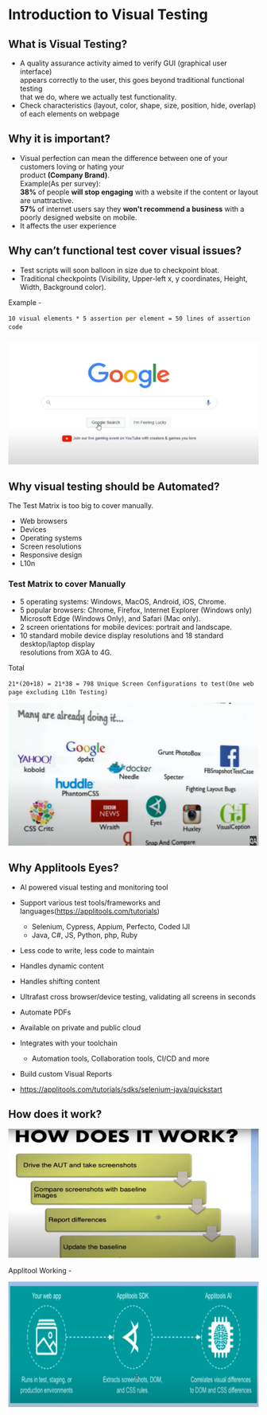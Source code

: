 # Introduction to Visual Testing

## What is Visual Testing?

* A quality assurance activity aimed to verify GUI (graphical user interface)  
appears correctly to the user, this goes beyond traditional functional testing  
that we do, where we actually test functionality.
* Check characteristics (layout, color, shape, size, position, hide, overlap)  
of each elements on webpage

## Why it is important?

* Visual perfection can mean the difference between one of your customers loving or hating your  
product **(Company Brand)**.  
Example(As per survey):  
**38%** of people **will stop engaging** with a website if the content or layout are unattractive.  
**57%** of internet users say they **won't recommend a business** with a poorly designed website on
mobile.
* It affects the user experience

## Why can’t functional test cover visual issues?

* Test scripts will soon balloon in size due to checkpoint bloat.
* Traditional checkpoints (Visibility, Upper-left x, y coordinates, Height, Width, Background color).  

Example -  

`
10 visual elements * 5 assertion per element = 50 lines of assertion code
`

![alt text](image.png)

## Why visual testing should be Automated?

The Test Matrix is too big to cover manually.

* Web browsers
* Devices
* Operating systems
* Screen resolutions
* Responsive design
* L10n

### Test Matrix to cover Manually

* 5 operating systems: Windows, MacOS, Android, iOS, Chrome.
* 5 popular browsers: Chrome, Firefox, Internet Explorer (Windows only) Microsoft Edge
(Windows Only), and Safari (Mac only).
* 2 screen orientations for mobile devices: portrait and landscape.
* 10 standard mobile device display resolutions and 18 standard desktop/laptop display  
resolutions from XGA to 4G.

Total  

`
21*(20+18) = 21*38 = 798 Unique Screen Configurations to test(One web page excluding L10n Testing)
`

![alt text](image-1.png)

## Why Applitools Eyes?

* Al powered visual testing and monitoring tool
* Support various test tools/frameworks and languages(https://applitools.com/tutorials)
    * Selenium, Cypress, Appium, Perfecto, Coded IJI
    * Java, C#, JS, Python, php, Ruby
* Less code to write, less code to maintain
* Handles dynamic content
* Handles shifting content
* Ultrafast cross browser/device testing, validating all screens in seconds
* Automate PDFs
* Available on private and public cloud
* Integrates with your toolchain
    * Automation tools, Collaboration tools, CI/CD and more
* Build custom Visual Reports

* https://applitools.com/tutorials/sdks/selenium-java/quickstart


## How does it work?

![alt text](image-2.png)

Applitool Working - 

![alt text](image-3.png)

